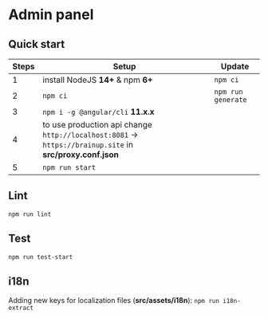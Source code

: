 # Admin panel

## Quick start

| Steps | Setup                                                                                                    | Update             |
| ----- | -------------------------------------------------------------------------------------------------------- | ------------------ |
| 1     | install NodeJS **14+** & npm **6+**                                                                      | `npm ci`           |
| 2     | `npm ci`                                                                                                 | `npm run generate` |
| 3     | `npm i -g @angular/cli` **11.x.x**                                                                       |
| 4     | to use production api change `http://localhost:8081` -> `https://brainup.site` in **src/proxy.conf.json** |
| 5     | `npm run start`                                                                                          |

## Lint

`npm run lint`

## Test

`npm run test-start`

## i18n

Adding new keys for localization files (**src/assets/i18n**): `npm run i18n-extract`
